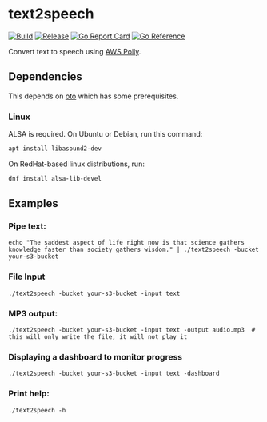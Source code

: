 # text2speech
[![Build](https://github.com/kmulvey/text2speech/actions/workflows/build.yml/badge.svg)](https://github.com/kmulvey/text2speech/actions/workflows/build.yml) [![Release](https://github.com/kmulvey/text2speech/actions/workflows/release.yml/badge.svg)](https://github.com/kmulvey/text2speech/actions/workflows/release.yml) [![Go Report Card](https://goreportcard.com/badge/github.com/kmulvey/text2speech)](https://goreportcard.com/report/github.com/kmulvey/text2speech) [![Go Reference](https://pkg.go.dev/badge/github.com/kmulvey/imageconvert.svg)](https://pkg.go.dev/github.com/kmulvey/imageconvert)

Convert text to speech using [AWS Polly](https://aws.amazon.com/polly/).

## Dependencies
This depends on [oto](https://github.com/hajimehoshi/oto#prerequisite) which has some prerequisites.
### Linux

ALSA is required. On Ubuntu or Debian, run this command:

```sh
apt install libasound2-dev
```

On RedHat-based linux distributions, run:

```sh
dnf install alsa-lib-devel
```


## Examples
### Pipe text:
```
echo "The saddest aspect of life right now is that science gathers knowledge faster than society gathers wisdom." | ./text2speech -bucket your-s3-bucket
```
### File Input
`./text2speech -bucket your-s3-bucket -input text`

### MP3 output:
`./text2speech -bucket your-s3-bucket -input text -output audio.mp3  # this will only write the file, it will not play it`

### Displaying a dashboard to monitor progress
`./text2speech -bucket your-s3-bucket -input text -dashboard`

### Print help:
`./text2speech -h`
